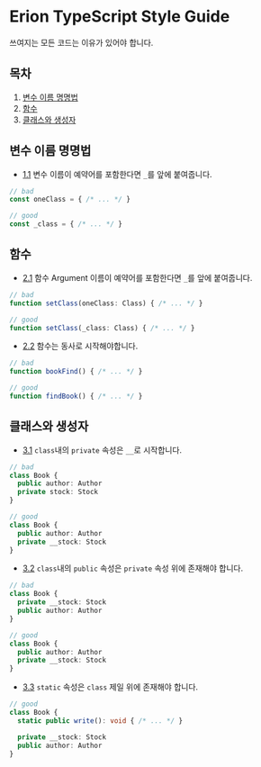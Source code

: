 # Erion TypeScript Style Guide
쓰여지는 모든 코드는 이유가 있어야 합니다.

## 목차
1. [변수 이름 명명법](#변수-이름-명명법)
2. [함수](#함수)
3. [클래스와 생성자](#클래스와-생성자)

## 변수 이름 명명법
<a name="variable--reserved-word-in-variable"></a>
- [1.1](#variable--reserved-name) 변수 이름이 예약어를 포함한다면 `_`를 앞에 붙여줍니다.
```typescript
// bad
const oneClass = { /* ... */ }

// good
const _class = { /* ... */ }
```

## 함수
<a name="functions--reserved-word-in-argument"></a>
- [2.1](#functions--reserved-word-in-argument) 함수 Argument 이름이 예약어를 포함한다면 `_`를 앞에 붙여줍니다.
```typescript
// bad
function setClass(oneClass: Class) { /* ... */ }

// good
function setClass(_class: Class) { /* ... */ }
```

<a name="functions--verb-naming-rule"></a>
- [2.2](#functions--verb-naming-rule) 함수는 동사로 시작해야합니다.
```typescript
// bad
function bookFind() { /* ... */ }

// good
function findBook() { /* ... */ }
```

## 클래스와 생성자
<a name="classes--private-property-underscore"></a>
- [3.1](#classes--private-property-underscore) `class`내의 `private` 속성은 `__`로 시작합니다.
```typescript
// bad
class Book {
  public author: Author
  private stock: Stock
}

// good
class Book {
  public author: Author
  private __stock: Stock
}
```

<a name="classes--private-property-order"></a>
- [3.2](#classes--private-property-order) `class`내의 `public` 속성은 `private` 속성 위에 존재해야 합니다.
```typescript
// bad
class Book {
  private __stock: Stock
  public author: Author
}

// good
class Book {
  public author: Author
  private __stock: Stock
}
```

<a name="classes--static-property-order"></a>
- [3.3](#classes--static-property-order) `static` 속성은 `class` 제일 위에 존재해야 합니다.
```typescript
// good
class Book {
  static public write(): void { /* ... */ }

  private __stock: Stock
  public author: Author
}
```
